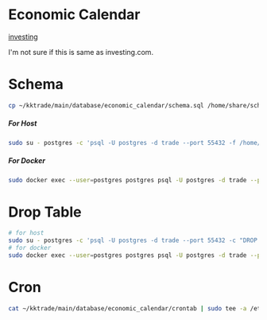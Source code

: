 # Economic Calendar

[investing](https://in.investing.com/)

I'm not sure if this is same as investing.com.

# Schema

```bash
cp ~/kktrade/main/database/economic_calendar/schema.sql /home/share/schema.sql
```

##### For Host

```bash
sudo su - postgres -c 'psql -U postgres -d trade --port 55432 -f /home/share/schema.sql'
```

##### For Docker 

```bash
sudo docker exec --user=postgres postgres psql -U postgres -d trade --port 55432 -f /home/share/schema.sql 
```

# Drop Table

```bash
# for host
sudo su - postgres -c 'psql -U postgres -d trade --port 55432 -c "DROP TABLE economic_calendar CASCADE"' 
# for docker 
sudo docker exec --user=postgres postgres psql -U postgres -d trade --port 55432 -c "DROP TABLE economic_calendar CASCADE"
```

# Cron

```bash
cat ~/kktrade/main/database/economic_calendar/crontab | sudo tee -a /etc/crontab
```
